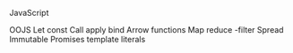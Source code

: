 JavaScript


OOJS
Let const
Call apply bind
Arrow functions
Map reduce -filter
Spread
Immutable 
Promises 
template literals